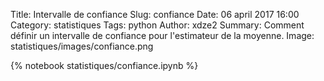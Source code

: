 Title: Intervalle de confiance
Slug: confiance
Date: 06 april 2017 16:00
Category: statistiques
Tags: python
Author: xdze2
Summary: Comment définir un intervalle de confiance pour l'estimateur de la moyenne.
Image: statistiques/images/confiance.png

{% notebook statistiques/confiance.ipynb %}
